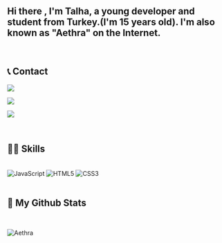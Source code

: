 


## Hi there , I'm Talha, a young developer and student from Turkey.(I'm 15 years old). I'm also known as "Aethra" on the Internet. ##


<br />



## 📞 Contact

<a href="https://discord.com/users/764609552389242890" target="blank_"><img src="https://img.shields.io/badge/discord%20-111111.svg?&style=for-the-badge&logo=discord&logoColor=white"></a>

<a href="https://www.instagram.com/talhaethra/" target="blank_"><img src="https://img.shields.io/badge/INSTAGRAM%20-111111.svg?&style=for-the-badge&logo=instagram&logoColor=white"></a>
                
<a href="https://twitter.com/aethra1337" target="blank_"><img src="https://img.shields.io/badge/Twitter%20-111111.svg?&style=for-the-badge&logo=twitter&logoColor=white"></a>

    
</div>

<br />

## 💪🏻 Skills

<br />

<div align="left">
    <img alt="JavaScript" align="center" src="https://img.shields.io/badge/-Javascript-edb200?style=flat-square&logo=javascript&logoColor=white"/>
    <img alt="HTML5" align="center" src="https://img.shields.io/badge/-HTML5-E34F26?style=flat-square&logo=html5&logoColor=white"/>
    <img alt="CSS3" align="center" src="https://img.shields.io/badge/-CSS3-264de4?style=flat-square&logo=css3&logoColor=white"/>
</div>

<br />

## 🧪 My Github Stats

<br />

![Aethra](https://github-readme-stats.vercel.app/api?username=aethra1337&show_icons=true&theme=radical)



